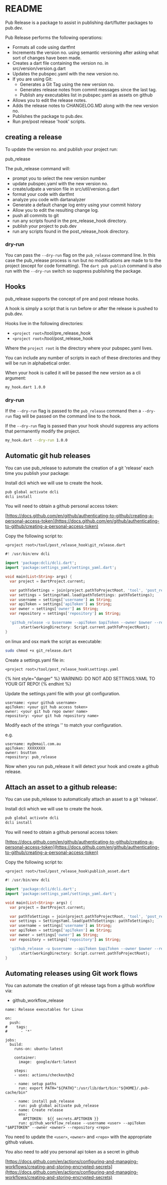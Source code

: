 # README

Pub Release is a package to assist in publishing dart/flutter packages to pub.dev.

Pub Release performs the following operations:

* Formats all code using dartfmt
* Increments the version no. using semantic versioning after asking what sort of changes have been made.
* Creates a dart file containing the version no. in src/version/version.g.dart
* Updates the pubspec.yaml with the new version no.
* If you are using Git:
  * Generates a Git Tag using the new version no.
  * Generates release notes from  commit messages since the last tag.
  * Publish any executables list in pubspec.yaml as assets on github
* Allows you to edit the release notes.
* Adds the release notes to CHANGELOG.MD along with the new version no.
* Publishes the package to pub.dev.
* Run pre/post release 'hook' scripts.

## creating a release

To update the version no. and publish your project run:

pub\_release

The pub\_release command will:

* prompt you to select the new version number
* update pubspec.yaml with the new version no.
* create/udpate a version file in src/util/version.g.dart
* format your code with dartfmt
* analyze you code with dartanalyzer
* Generate a default change log entry using your commit history
* Allow you to edit the resulting change log.
* push all commits to git
* run any scripts found in the pre\_release\_hook directory.
* publish your project to pub.dev
* run any scripts found in the post\_release\_hook directory.

### dry-run

You can pass the `--dry-run` flag on the `pub_release` command line. In this case the pub\_release process is run but no modifications are made to to the project \(except for code formatting\). The `dart pub publish` command is also run with the `--dry-run` switch so suppress publishing the package.

## Hooks

pub\_release supports the concept of pre and post release hooks.

A hook is simply a script that is run before or after the release is pushed to pub.dev.

Hooks live in the following directories:

* `<project root>`/tool/pre\_release\_hook
* `<project root>`/tool/post\_release\_hook

Where the `project root` is the directory where your pubspec.yaml lives.

You can include any number of scripts in each of these directories and they will be run in alphabetical order.

When your hook is called it will be passed the new version as a cli argument:

```bash
my_hook.dart 1.0.0
```

### dry-run

If the `--dry-run` flag is passed to the `pub_release` command then a `--dry-run` flag will be passed on the command line to the hook.

If the `--dry-run` flag is passed than your hook should suppress any actions that permanently modify the project.

```bash
my_hook.dart --dry-run 1.0.0
```

## Automatic git hub releases

You can use pub\_release to automate the creation of a git 'release' each time you publish your package:

Install dcli which we will use to create the hook.

```bash
pub global activate dcli
dcli install
```

You will need to obtain a github personal access token:

[https://docs.github.com/en/github/authenticating-to-github/creating-a-personal-access-token](https://docs.github.com/en/github/authenticating-to-github/creating-a-personal-access-token)

Copy the following script to:

`<project root>/tool/post_release_hook\git_release.dart`

```dart
#! /usr/bin/env dcli

import 'package:dcli/dcli.dart';
import 'package:settings_yaml/settings_yaml.dart';

void main(List<String> args) {
  var project = DartProject.current;

  var pathToSettings = join(project.pathToProjectRoot, 'tool', 'post_release_hook', 'settings.yaml');
  var settings = SettingsYaml.load(pathToSettings: pathToSettings);
  var username = settings['username'] as String;
  var apiToken = settings['apiToken'] as String;
  var owner = settings['owner'] as String;
  var repository = settings['repository'] as String;

  'github_release -u $username --apiToken $apiToken --owner $owner --repository $repository'
      .start(workingDirectory: Script.current.pathToProjectRoot);
}
```

on linux and osx mark the script as executable:

```bash
sudo chmod +x git_release.dart
```

Create a settings.yaml file in:

`<project root>/tool/post_release_hook\settings.yaml`

{% hint style="danger" %}
WARNING: DO NOT ADD SETTINGS.YAML TO YOUR GIT REPO!
{% endhint %}

Update the settings.yaml file with your git configuration.

```text
username: <your github username>
apiToken: <your git hub access token>
owner: <your git hub repo owner name>
repository: <your git hub repository name>
```

Modify each of the strings '' to match your configuration.

e.g.

```text
username: my@email.com.au
apiToken: XXXXXXXX
owner: bsutton
repository: pub_release
```

Now when you run pub\_release it will detect your hook and create a github release.

## Attach an asset to a github release:

You can use pub\_release to automatically attach an asset to a git 'release'.

Install dcli which we will use to create the hook.

```bash
pub global activate dcli
dcli install
```

You will need to obtain a github personal access token:

[https://docs.github.com/en/github/authenticating-to-github/creating-a-personal-access-token](https://docs.github.com/en/github/authenticating-to-github/creating-a-personal-access-token)

Copy the following script to:

`<project root>/tool/post_release_hook\publish_asset.dart`

```dart
#! /usr/bin/env dcli

import 'package:dcli/dcli.dart';
import 'package:settings_yaml/settings_yaml.dart';

void main(List<String> args) {
  var project = DartProject.current;

  var pathToSettings = join(project.pathToProjectRoot, 'tool', 'post_release_hook', 'settings.yaml');
  var settings = SettingsYaml.load(pathToSettings: pathToSettings);
  var username = settings['username'] as String;
  var apiToken = settings['apiToken'] as String;
  var owner = settings['owner'] as String;
  var repository = settings['repository'] as String;

  'github_release -u $username --apiToken $apiToken --owner $owner --repository $repository'
      .start(workingDirectory: Script.current.pathToProjectRoot);
}
```

## Automating releases using Git work flows

You can automate the creation of git release tags from a github workflow via:

* github\_workflow\_release

```text
name: Release executables for Linux

on:
  push:
#    tags:
#      - '*'

jobs:
  build:
    runs-on: ubuntu-latest

    container:
      image:  google/dart:latest

    steps:
    - uses: actions/checkout@v2

    - name: setup paths
      run: export PATH="${PATH}":/usr/lib/dart/bin:"${HOME}/.pub-cache/bin"

    - name: install pub_release
      run: pub global activate pub_release
    - name: Create release
      env:
        APITOKEN:  ${{ secrets.APITOKEN }}
      run: github_workflow_release --username <user> --apiToken "$APITOKEN" --owner <owner> --repository <repo>
```

You need to update the `<user>`, `<owner>` and `<repo>` with the appropriate github values.

You also need to add you personal api token as a secret in github

[https://docs.github.com/en/actions/configuring-and-managing-workflows/creating-and-storing-encrypted-secrets](https://docs.github.com/en/actions/configuring-and-managing-workflows/creating-and-storing-encrypted-secrets)

